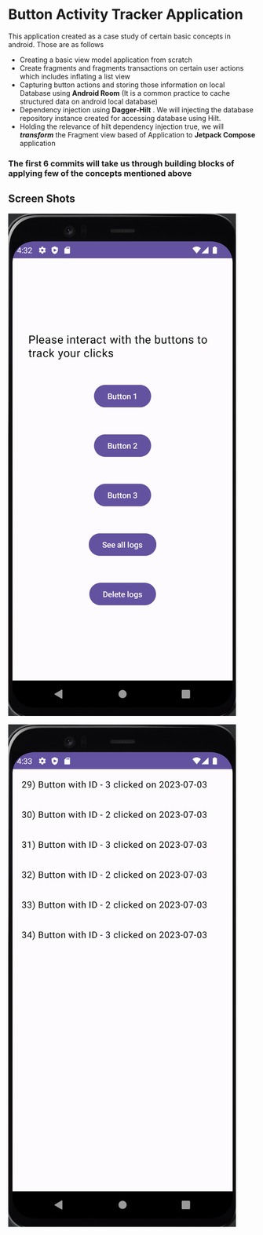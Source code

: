 # Button Activity Tracker Application

This application created as a case study of certain basic concepts in android. Those are as follows

- Creating a basic view model application from scratch
- Create fragments and fragments transactions on certain user actions which includes inflating a list view
- Capturing button actions and storing those information on local Database using **Android Room** (It is a common practice to cache structured data on android local database)
- Dependency injection using **Dagger-Hilt** . We will injecting the database repository instance created for accessing database using Hilt.
- Holding the relevance of hilt dependency injection true, we will _**transform**_ the Fragment view based of Application to **Jetpack Compose** application

### The first 6 commits will take us through building blocks of applying few of the concepts mentioned above

## Screen Shots

![Buttons page](images/buttontracker_buttonsPage.png)

![Logs list page](images/buttontracker_logListPage.png)


